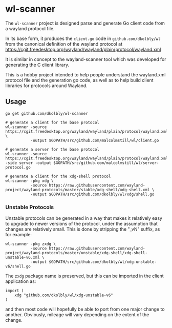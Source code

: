 wl-scanner
==========

The `wl-scanner` project is designed parse and generate Go client code
from a wayland protocol file.

In its base form, it produces the `client.go` code in
`github.com/dkolbly/wl` from the canonical definition of the wayland
protocol at
https://cgit.freedesktop.org/wayland/wayland/plain/protocol/wayland.xml

It is similar in concept to the wayland-scanner tool which was
developed for generating the C client library.

This is a hobby project intended to help people understand the
wayland.xml protocol file and the generation go code, as well as to
help build client libraries for protocols around Wayland.

## Usage

```
go get github.com/dkolbly/wl-scanner

# generate a client for the base protocol
wl-scanner -source https://cgit.freedesktop.org/wayland/wayland/plain/protocol/wayland.xml \
           -output $GOPATH/src/github.com/malcolmstill/wl/client.go

# generate a server for the base protocol
wl-scanner -source https://cgit.freedesktop.org/wayland/wayland/plain/protocol/wayland.xml -side server -output $GOPATH/src/github.com/malcolmstill/wl/server-protocol.go

# generate a client for the xdg-shell protocol
wl-scanner -pkg xdg \
           -source https://raw.githubusercontent.com/wayland-project/wayland-protocols/master/stable/xdg-shell/xdg-shell.xml \
           -output $GOPATH/src/github.com/dkolbly/wl/xdg/shell.go
```

### Unstable Protocols

Unstable protocols can be generated in a way that makes it relatively
easy to upgrade to newer versions of the protocol, under the assumption
that changes are relatively small.  This is done by stripping the "_vN" suffix,
as for example:

```
wl-scanner -pkg zxdg \
           -source https://raw.githubusercontent.com/wayland-project/wayland-protocols/master/unstable/xdg-shell/xdg-shell-unstable-v6.xml \
           -output $GOPATH/src/github.com/dkolbly/wl/xdg-unstable-v6/shell.go
```

The `zxdg` package name is preserved, but this can be imported in the client application
as:

```
import (
	xdg "github.com/dkolbly/wl/xdg-unstable-v6"
)
```

and then most code will hopefully be able to port from one major
change to another.  Obviously, mileage will vary depending on the
extent of the change.



